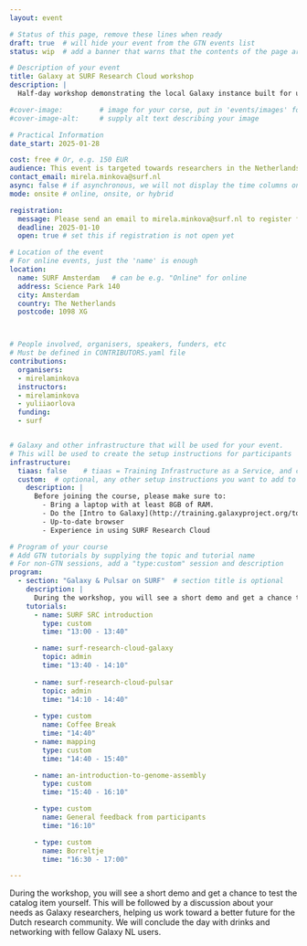 ```yaml
---
layout: event

# Status of this page, remove these lines when ready
draft: true  # will hide your event from the GTN events list
status: wip  # add a banner that warns that the contents of the page are still subject to change

# Description of your event
title: Galaxy at SURF Research Cloud workshop
description: |
  Half-day workshop demonstrating the local Galaxy instance built for users of SURF Research Cloud. 

#cover-image:         # image for your corse, put in 'events/images' folder
#cover-image-alt:     # supply alt text describing your image

# Practical Information
date_start: 2025-01-28

cost: free # Or, e.g. 150 EUR
audience: This event is targeted towards researchers in the Netherlands who already have experience working with Galaxy. 
contact_email: mirela.minkova@surf.nl
async: false # if asynchronous, we will not display the time columns on the program
mode: onsite # online, onsite, or hybrid

registration:
  message: Please send an email to mirela.minkova@surf.nl to register for the workshop!
  deadline: 2025-01-10
  open: true # set this if registration is not open yet

# Location of the event
# For online events, just the 'name' is enough
location:
  name: SURF Amsterdam   # can be e.g. "Online" for online
  address: Science Park 140
  city: Amsterdam
  country: The Netherlands
  postcode: 1098 XG



# People involved, organisers, speakers, funders, etc
# Must be defined in CONTRIBUTORS.yaml file
contributions:
  organisers:
  - mirelaminkova
  instructors:
  - mirelaminkova
  - yuliiaorlova
  funding:
  - surf 


# Galaxy and other infrastructure that will be used for your event.
# This will be used to create the setup instructions for participants
infrastructure:
  tiaas: false    # tiaas = Training Infrastructure as a Service, and can be requested (for free) from all major Galaxies
  custom:  # optional, any other setup instructions you want to add to the "Setup" tab
    description: |
      Before joining the course, please make sure to:
        - Bring a laptop with at least 8GB of RAM.
        - Do the [Intro to Galaxy](http://training.galaxyproject.org/topics/introduction/tutorials/galaxy-intro-short/tutorial.html) tutorial if you are not yet familiar with Galaxy
        - Up-to-date browser
        - Experience in using SURF Research Cloud 

# Program of your course
# Add GTN tutorials by supplying the topic and tutorial name
# For non-GTN sessions, add a "type:custom" session and description
program:
  - section: "Galaxy & Pulsar on SURF"  # section title is optional
    description: |
      During the workshop, you will see a short demo and get a chance to test the catalog item yourself.
    tutorials:
      - name: SURF SRC introduction
        type: custom
        time: "13:00 - 13:40"

      - name: surf-research-cloud-galaxy
        topic: admin
        time: "13:40 - 14:10"
        
      - name: surf-research-cloud-pulsar
        topic: admin
        time: "14:10 - 14:40"
        
      - type: custom
        name: Coffee Break
        time: "14:40"
      - name: mapping
        type: custom
        time: "14:40 - 15:40"

      - name: an-introduction-to-genome-assembly
        type: custom
        time: "15:40 - 16:10"

      - type: custom
        name: General feedback from participants 
        time: "16:10"

      - type: custom
        name: Borreltje
        time: "16:30 - 17:00"

---
```


During the workshop, you will see a short demo and get a chance to test the catalog item yourself. This will be followed by a discussion about your needs as Galaxy researchers, helping us work toward a better future for the Dutch research community. We will conclude the day with drinks and networking with fellow Galaxy NL users.
